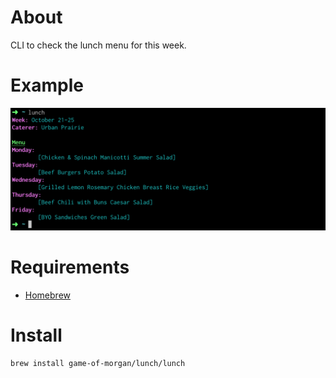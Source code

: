 # About

CLI to check the lunch menu for this week.

# Example

![](/example.png)

# Requirements

* [Homebrew](https://brew.sh/)

# Install

```shell
brew install game-of-morgan/lunch/lunch
```
